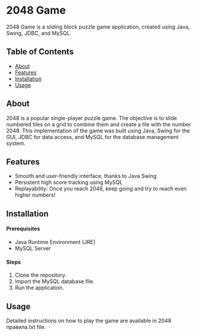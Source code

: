# 2048 Game

2048 Game is a sliding block puzzle game application, created using Java, Swing, JDBC, and MySQL.

## Table of Contents

- [About](#about)
- [Features](#features)
- [Installation](#installation)
- [Usage](#usage)

## About

2048 is a popular single-player puzzle game. The objective is to slide numbered tiles on a grid to combine them and create a tile with the number 2048. This implementation of the game was built using Java, Swing for the GUI, JDBC for data access, and MySQL for the database management system.

## Features

- Smooth and user-friendly interface, thanks to Java Swing
- Persistent high score tracking using MySQL
- Replayability: Once you reach 2048, keep going and try to reach even higher numbers!

## Installation

#### Prerequisites

- Java Runtime Environment (JRE)
- MySQL Server

#### Steps

1. Clone the repository.
2. Import the MySQL database file.
3. Run the application.

## Usage

Detailed instructions on how to play the game are available in 2048 правила.txt file.


